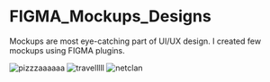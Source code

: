 # FIGMA_Mockups_Designs
Mockups are most eye-catching part of UI/UX design. I created few mockups using FIGMA plugins.

![pizzzaaaaaa](https://github.com/NikitaKhuspe1729/FIGMA_Mockups_Designs/assets/125488086/0fb1359a-942c-44d7-8dd0-276b5d10e240)
![travelllll](https://github.com/NikitaKhuspe1729/FIGMA_Mockups_Designs/assets/125488086/6ffa9a9b-9681-4d93-8832-eb656c857e21)
![netclan](https://github.com/NikitaKhuspe1729/FIGMA_Mockups_Designs/assets/125488086/408cede3-9047-4c80-a142-08fa3d90f6ca)

